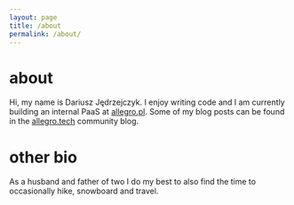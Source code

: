 ```yaml
---
layout: page
title: /about
permalink: /about/
---
```


# about

Hi, my name is Dariusz Jędrzejczyk. I enjoy writing code and I am currently building an internal PaaS at [allegro.pl][allegro-pl].
Some of my blog posts can be found in the [allegro.tech][allegro-tech] community blog.

# other bio
As a husband and father of two I do my best to also find the time to occasionally hike, snowboard and travel.

[allegro-pl]: https://allegro.pl
[allegro-tech]: https://allegro.tech/authors/dariusz.jedrzejczyk/
